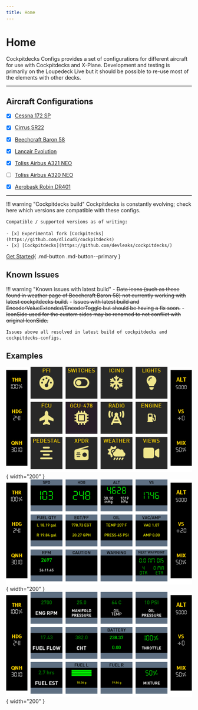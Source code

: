```yaml
---
title: Home
---
```


# Home

Cockpitdecks Configs provides a set of configurations for different aircraft for use with Cockpitdecks and X-Plane. Development and testing is primarily on the Loupedeck Live but it should be possible to re-use most of the elements with other decks.

---

## Aircraft Configurations

- [x] [Cessna 172 SP](decks/cessna-172-sp.md)
- [x] [Cirrus SR22](decks/cirrus-sr22.md)
- [x] [Beechcraft Baron 58](decks/beechcraft-baron-58.md)
- [x] [Lancair Evolution](decks/lancair-evolution.md)
- [x] [Toliss Airbus A321 NEO](decks/toliss-airbus-A321-neo.md)
- [ ] [Toliss Airbus A320 NEO](decks/toliss-airbus-A320-neo.md)
- [x] [Aerobask Robin DR401](decks/aerobask-robin-dr401.md)


---

!!! warning "Cockpitdecks build"
    Cockpitdecks is constantly evolving; check here which versions are compatible with these configs.

    Compatible / supported versions as of writing:

    - [x] Experimental fork [Cockpitecks](https://github.com/dlicudi/cockpitdecks)
    - [x] [Cockpitdecks](https://github.com/devleaks/cockpitdecks/)


[Get Started](getting-started/installation.md){ .md-button .md-button--primary }

## Known Issues

!!! warning "Known issues with latest build"
    - ~~Data icons (such as those found in weather page of Beechcraft Baron 58) not currently working with latest cockpitdecks build.~~
    - ~~Issues with latest build and EncoderValueExtended/EncoderToggle but should be having a fix soon.~~
    - ~~IconSide used for the custom sides may be renamed to not conflict with original IconSide.~~

    Issues above all resolved in latest build of cockpitdecks and cockpitdecks-configs.

## Examples

![](./assets/images/cirrus-sr22/home.png){ width="200" }
![](./assets/images/cirrus-sr22/pfi.png){ width="200" }
![](./assets/images/cirrus-sr22/engine.png){ width="200" }



